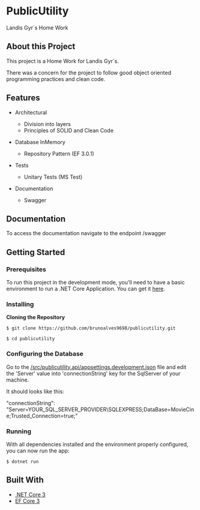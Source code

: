 # PublicUtility

Landis Gyr´s Home Work

## About this Project

This project is a Home Work for Landis Gyr´s.

There was a concern for the project to follow good object oriented programming practices and clean code.

## Features

- Architectural
  - Division into layers
  - Principles of SOLID and Clean Code

- Database InMemory
  - Repository Pattern (EF 3.0.1)
  
- Tests
  - Unitary Tests (MS Test)
  
- Documentation
  - Swagger
  
## Documentation

To access the documentation navigate to the endpoint /swagger
  
## Getting Started

### Prerequisites

To run this project in the development mode, you'll need to have a basic environment to run a .NET Core Application. You can get it [here](https://dotnet.microsoft.com/download).

### Installing

**Cloning the Repository**

```
$ git clone https://github.com/brunoalves9698/publicutility.git

$ cd publicutility
```

### Configuring the Database

Go to the [/src/publicutility.api/appsettings.development.json](https://github.com/brunoalves9698/publicutility/blob/master/src/publicutility.Api/appsettings.Development.json) file and edit the 'Server' value into 'connectionString' key for the SqlServer of your machine.

It should looks like this:

"connectionString": "Server=YOUR_SQL_SERVER_PROVIDER\SQLEXPRESS;DataBase=MovieCine;Trusted_Connection=true;"

### Running

With all dependencies installed and the environment properly configured, you can now run the app:

```
$ dotnet run
```

## Built With

- [.NET Core 3](https://docs.microsoft.com/pt-br/dotnet/core/)
- [EF Core 3](https://docs.microsoft.com/pt-br/ef/core/get-started/?tabs=netcore-cli)
